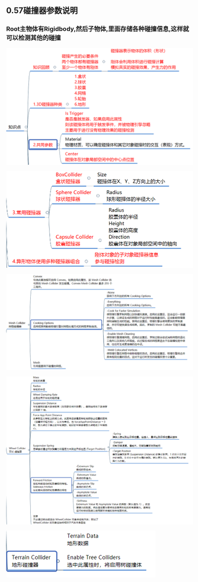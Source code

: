 ## 0.57碰撞器参数说明


### Root主物体有Rigidbody,然后子物体,里面存储各种碰撞信息,这样就可以检测其他的碰撞


![](Pictures/碰撞器参数说明1.png)

![](Pictures/碰撞器参数说明2.png)

![](Pictures/碰撞器参数说明3.png)

![](Pictures/碰撞器参数说明4.png)

![](Pictures/碰撞器参数说明5.png)